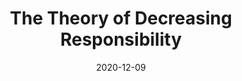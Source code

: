 ---
categories:
- Software Testing
date: '2020-12-09'
title: The Theory of Decreasing Responsibility
---